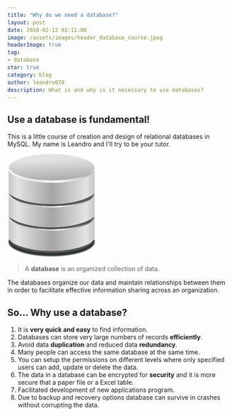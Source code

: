 ```yaml
---
title: "Why do we need a database?"
layout: post
date: 2018-02-12 02:11:00
image: /assets/images/header_database_course.jpeg
headerImage: true
tag:
- database
star: true
category: blog
author: leandro070
description: What is and why is it necessary to use databases?
---
```


## Use a database is fundamental!

This is a little course of creation and design of relational databases in MySQL. My name is Leandro and I'll try to be your tutor.



![Markdowm Image][1]




> A **database** is an organized collection of data.

The databases organize our data and maintain relationships between them in order to facilitate effective information sharing across an organization.

## So... Why use a database?

1. It is **very quick and easy** to find information.
2. Databases can store very large numbers of records **efficiently**.
3. Avoid data **duplication** and reduced data **redundancy**.
4. Many people can access the same database at the same time.
5. You can setup the permissions on different levels where only specified users can add, update or delete the data.
6. The data in a database can be encrypted for **security** and it is more secure that a paper file or a Excel table.
7. Facilitated development of new applications program.
8. Due to backup and recovery options database can survive in crashes without corrupting the data.

[1]: /assets/images/why_use_a_database/database.png
